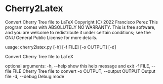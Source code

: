 # Cherry2Latex
Convert Cherry Tree file to LaTeX
Copyright (C) 2022 Francisco Perez
This program comes with ABSOLUTELY NO WARRANTY.
This is free software, and you are welcome to redistribute it
under certain conditions; see the GNU General Public License for
more details.

usage: cherry2latex.py [-h] [-f FILE] [-o OUTPUT] [-d]

Convert Cherry Tree file to LaTeX

optional arguments:
  -h, --help            show this help message and exit
  -f FILE, --file FILE  Cherry Tree file to convert
  -o OUTPUT, --output OUTPUT
                        Output file
  -d, --debug           Debug mode
